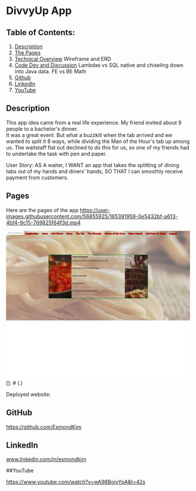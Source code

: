 # DivvyUp App

## Table of Contents:

1. [Description](#description)
2. [The Pages](#pages)
3. [Technical Overview](#Tech)
Wireframe and ERD 
4. [Code Dev and Discussion](#Dev)
Lambdas vs SQL native and chiseling down into Java data. FE vs BE Math
5. [Github](#Github)
6. [LinkedIn](#LinkedIn)
7. [YouTube](#YouTube)

## Description

This app idea came from a real life experience.  My friend invited about 9 people to a bachelor's dinner.  
It was a great event.  But what a buzzkill when the tab arrived and we wanted to split it 8 ways, while
dividing the Man of the Hour's tab up among us.  The waitstaff flat out declined to do this for us, so one
of my friends had to undertake the task with pen and paper.

User Story:
AS A waiter,
I WANT an app that takes the splitting of dining tabs out of my hands and diners' hands,
SO THAT I can smoothly receive payment from customers.

## Pages
Here are the pages of the app
https://user-images.githubusercontent.com/56855925/165391959-0e5432bf-a613-4bf4-9c15-769825f64f3d.mp4

![Index](/src/main/webapp/public/images/index.jpg)
[]: # (.)

[./src/main/webapp/public/images/register.jpg]: # (![Here is a screenshot of a Saved Reading List.]&#40;./client/src/assets/images/ScreenShot2.jpg&#41;)
Deployed website:

[//]: # ([Here is a link to the deployed website]&#40;https://googlebooksapireadinglist.herokuapp.com/&#41;)

## GitHub

https://github.com/EsmondKim

## LinkedIn

www.linkedin.com/in/esmondkim

##YouTube

https://www.youtube.com/watch?v=wA98BojvYpA&t=42s